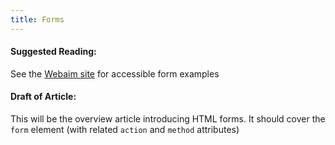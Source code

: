 ```yaml
---
title: Forms
---
```

#### Suggested Reading:
<!-- Please add any articles you think might be helpful to read before writing the article -->
See the <a href='http://webaim.org/techniques/forms/' target='_blank' rel='nofollow'>Webaim site</a> for accessible form examples
#### Draft of Article:
<!-- Please add your working draft below in GitHub-flavored Markdown -->
This will be the overview article introducing HTML forms. It should cover the `form` element (with related `action` and `method` attributes)